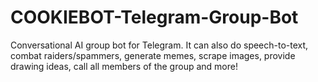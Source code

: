 # COOKIEBOT-Telegram-Group-Bot
Conversational AI group bot for Telegram. It can also do speech-to-text, combat raiders/spammers, generate memes, scrape images, provide drawing ideas, call all members of the group and more!